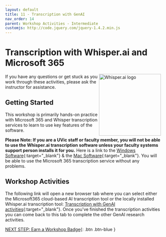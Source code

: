 ```yaml
---
layout: default
title: 11 - Transcription with GenAI
nav_order: 14
parent: Workshop Activities - Intermediate
customjs: http://code.jquery.com/jquery-1.4.2.min.js
--- 
```


# Transcription with Whisper.ai and Microsoft 365
<img src="https://uviclibraries.github.io/transcription/media/whisper-ai-logo.png" style="float:right;width:200px;" alt="Whisper.ai logo">
If you have any questions or get stuck as you work through these activities, please ask the instructor for assistance.

## Getting Started
This workshop is primarily hands-on practice with Microsoft 365 and Whisper transcription services to learn to use key features of the software.

**Please Note: If you are a UVic staff or faculty member, you will not be able to use the Whisper.ai transcription software unless your faculty systems support person installs it for you.** Here is a link to the [Windows Software](https://download.gowhisper.io/){:target="_blank"} & the [Mac Software](https://goodsnooze.gumroad.com/l/macwhisper){:target="_blank"}. You will be able to use the Microsoft 365 transcription service without any problems. 

## Workshop Activities

The following link will open a new browser tab where you can select either the Microsoft365 cloud-based AI transcription tool or the locally installed Whisper.ai transcription tool:
[Transcription with GenAI activities](https://uviclibraries.github.io/transcription/workshop-activities.html){:target="_blank"}. Once you've finished the transcription activities you can come back to this tab to complete the other GenAI research activities.

[NEXT STEP: Earn a Workshop Badge](informal-credentials.html){: .btn .btn-blue }

